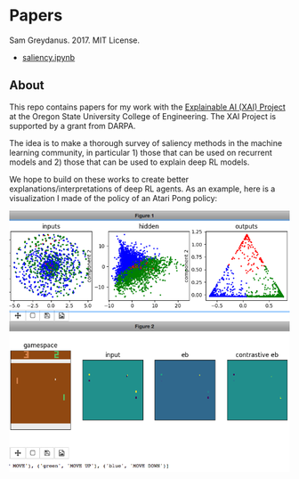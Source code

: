 Papers
=======
Sam Greydanus. 2017. MIT License.

* [saliency.ipynb](https://nbviewer.jupyter.org/github/greydanus/papers/blob/master/saliency-papers.ipynb)

About
--------

This repo contains papers for my work with the [Explainable AI (XAI) Project](http://twitter.com/DARPA/status/872547502616182785) at the Oregon State University College of Engineering. The XAI Project is supported by a grant from DARPA.

The idea is to make a thorough survey of saliency methods in the machine learning community, in particular 1) those that can be used on recurrent models and 2) those that can be used to explain deep RL models.

We hope to build on these works to create better explanations/interpretations of deep RL agents. As an example, here is a visualization I made of the policy of an Atari Pong policy:

![Atari Pong policy visualization](xpong.png)